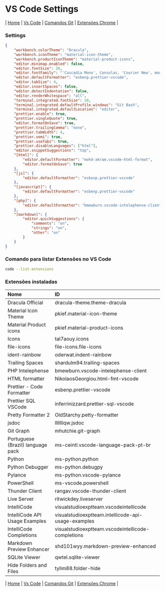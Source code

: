 # VS Code Settings

| [Home](./README.md) | [Vs Code](./002_vs-code.md) | [Comandos Git](./004_git.md) | [Extensões Chrome](./003_extensoes_chrome.md) |

### Settings

```json
{
	"workbench.colorTheme": "Dracula",
	"workbench.iconTheme": "material-icon-theme",
	"workbench.productIconTheme": "material-product-icons",
	"editor.minimap.enabled": false,
	"editor.fontSize": 20,
	"editor.fontFamily": "'Cascadia Mono', Consolas, 'Courier New', monospace",
	"editor.defaultFormatter": "esbenp.prettier-vscode",
	"editor.tabSize": 4,
	"editor.insertSpaces": false,
	"editor.detectIndentation": false,
	"editor.renderWhitespace": "all",
	"terminal.integrated.fontSize": 20,
	"terminal.integrated.defaultProfile.windows": "Git Bash",
	"terminal.integrated.defaultLocation": "editor",
	"prettier.enable": true,
	"prettier.singleQuote": true,
	"editor.formatOnSave": true,
	"prettier.trailingComma": "none",
	"prettier.tabWidth": 4,
	"prettier.semi": true,
	"prettier.useTabs": true,
	"prettier.disableLanguages": ["html"],
	"editor.snippetSuggestions": "top",
	"[html]": {
		"editor.defaultFormatter": "mohd-akram.vscode-html-format",
		"editor.formatOnSave": true
	},
	"[js]": {
		"editor.defaultFormatter": "esbenp.prettier-vscode"
	},
	"[javascript]": {
		"editor.defaultFormatter": "esbenp.prettier-vscode"
	},
	"[php]": {
		"editor.defaultFormatter": "bmewburn.vscode-intelephense-client"
	},
	"[markdown]": {
		"editor.quickSuggestions": {
			"comments": "on",
			"strings": "on",
			"other": "on"
		}
	}
}
```

### Comando para listar Extensões no VS Code

```sh
code --list-extensions
```

### Extensões instaladas

| Nome                              | ID                                                  |
| :-------------------------------- | :-------------------------------------------------- |
| Dracula Official                  | dracula-theme.theme-dracula                         |
| Material Icon Theme               | pkief.material-icon-theme                           |
| Material Product icons            | pkief.material-product-icons                        |
| Icons                             | tal7aouy.icons                                      |
| file-icons                        | file-icons.file-icons                               |
| ident-rainbow                     | oderwat.indent-rainbow                              |
| Trailing Spaces                   | shardulm94.trailing-spaces                          |
| PHP Intelephense                  | bmewburn.vscode-intelephense-client                 |
| HTML formatter                    | NikolaosGeorgiou.html-fmt-vscode                    |
| Prettier - Code Formatter         | esbenp.prettier-vscode                              |
| Prettier SQL VSCode               | inferrinizzard.prettier-sql-vscode                  |
| Pretty Formatter 2                | OldStarchy.petty-formatter                          |
| jsdoc                             | lllllllqw.jsdoc                                     |
| Git Graph                         | mhutchie.git-graph                                  |
| Portuguese (Brazil) language pack | ms-ceintl.vscode-language-pack-pt-br                |
| Python                            | ms-python.python                                    |
| Python Debugger                   | ms-python.debugpy                                   |
| Pylance                           | ms-python.vscode-pylance                            |
| PowerShell                        | ms-vscode.powershell                                |
| Thunder Client                    | rangav.vscode-thunder-client                        |
| Live Server                       | ritwickdey.liveserver                               |
| IntelliCode                       | visualstudioexptteam.vscodeintellicode              |
| IntelliCode API Usage Examples    | visualstudioexptteam.intellicode-api-usage-examples |
| IntelliCode Completions           | visualstudioexptteam.vscodeintellicode-completions  |
| Markdown Preview Enhancer         | shd101wyy.markdown-preview-enhanced                 |
| SQLite Viewer                     | qwtel.sqlite-viewer                                 |
| Hide Folders and Files            | tylim88.folder-hide                                 |

| [Home](./README.md) | [Vs Code](./002_vs-code.md) | [Comandos Git](./004_git.md) | [Extensões Chrome](./003_extensoes_chrome.md) |
